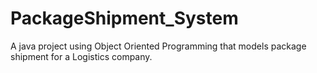 # PackageShipment_System
A java project using Object Oriented Programming that models package shipment for a Logistics company.
